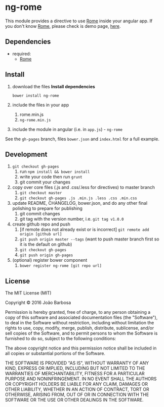 # ng-rome

This module provides a directive to use [Rome](https://github.com/bevacqua/rome) inside your angular app.
If you don't know [Rome](https://github.com/bevacqua/rome), please check is demo page, [here](http://bevacqua.github.io/rome/).

## Dependencies
- required:
	* [Rome](https://github.com/bevacqua/rome)

## Install
1. download the files
	**Install dependencies** 

	```
	bower install ng-rome
	```
		
2. include the files in your app
	1. rome.min.js
	2. `ng-rome.min.js`

3. include the module in angular (i.e. in `app.js`) - `ng-rome`

See the `gh-pages` branch, files `bower.json` and `index.html` for a full example.



## Development

1. `git checkout gh-pages`
	1. run `npm install && bower install`
	2. write your code then run `grunt`
	3. git commit your changes
2. copy over core files (.js and .css/.less for directives) to master branch
	1. `git checkout master`
	2. `git checkout gh-pages .js .min.js .less .css .min.css`
3. update README, CHANGELOG, bower.json, and do any other final polishing to prepare for publishing
	1. git commit changes
	2. git tag with the version number, i.e. `git tag v1.0.0`
4. create github repo and push
	1. [if remote does not already exist or is incorrect] `git remote add origin [github url]`
	2. `git push origin master --tags` (want to push master branch first so it is the default on github)
	3. `git checkout gh-pages`
	4. `git push origin gh-pages`
5. (optional) register bower component
	1. `bower register ng-rome [git repo url]`

## License

The MIT License (MIT)

Copyright © 2016 João Barbosa

Permission is hereby granted, free of charge, to any person obtaining a copy of this software and associated documentation files (the "Software"), to deal in the Software without restriction, including without limitation the rights to use, copy, modify, merge, publish, distribute, sublicense, and/or sell copies of the Software, and to permit persons to whom the Software is furnished to do so, subject to the following conditions:

The above copyright notice and this permission notice shall be included in all copies or substantial portions of the Software.

THE SOFTWARE IS PROVIDED "AS IS", WITHOUT WARRANTY OF ANY KIND, EXPRESS OR IMPLIED, INCLUDING BUT NOT LIMITED TO THE WARRANTIES OF MERCHANTABILITY, FITNESS FOR A PARTICULAR PURPOSE AND NONINFRINGEMENT. IN NO EVENT SHALL THE AUTHORS OR COPYRIGHT HOLDERS BE LIABLE FOR ANY CLAIM, DAMAGES OR OTHER LIABILITY, WHETHER IN AN ACTION OF CONTRACT, TORT OR OTHERWISE, ARISING FROM, OUT OF OR IN CONNECTION WITH THE SOFTWARE OR THE USE OR OTHER DEALINGS IN THE SOFTWARE.
